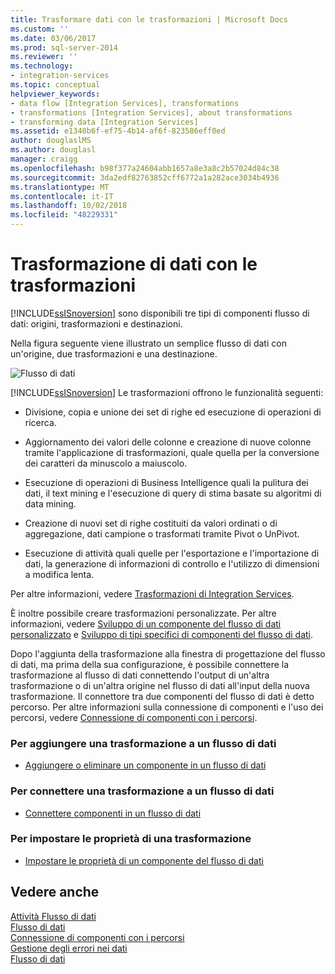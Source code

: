 ```yaml
---
title: Trasformare dati con le trasformazioni | Microsoft Docs
ms.custom: ''
ms.date: 03/06/2017
ms.prod: sql-server-2014
ms.reviewer: ''
ms.technology:
- integration-services
ms.topic: conceptual
helpviewer_keywords:
- data flow [Integration Services], transformations
- transformations [Integration Services], about transformations
- transforming data [Integration Services]
ms.assetid: e1340b6f-ef75-4b14-af6f-823586eff0ed
author: douglaslMS
ms.author: douglasl
manager: craigg
ms.openlocfilehash: b98f377a24604abb1657a8e3a8c2b57024d84c38
ms.sourcegitcommit: 3da2edf82763852cff6772a1a282ace3034b4936
ms.translationtype: MT
ms.contentlocale: it-IT
ms.lasthandoff: 10/02/2018
ms.locfileid: "48229331"
---
```

# <a name="transform-data-with-transformations"></a>Trasformazione di dati con le trasformazioni
  [!INCLUDE[ssISnoversion](../../../includes/ssisnoversion-md.md)] sono disponibili tre tipi di componenti flusso di dati: origini, trasformazioni e destinazioni.  
  
 Nella figura seguente viene illustrato un semplice flusso di dati con un'origine, due trasformazioni e una destinazione.  
  
 ![Flusso di dati](../../media/mw-dts-08.gif "flusso di dati")  
  
 [!INCLUDE[ssISnoversion](../../../includes/ssisnoversion-md.md)] Le trasformazioni offrono le funzionalità seguenti:  
  
-   Divisione, copia e unione dei set di righe ed esecuzione di operazioni di ricerca.  
  
-   Aggiornamento dei valori delle colonne e creazione di nuove colonne tramite l'applicazione di trasformazioni, quale quella per la conversione dei caratteri da minuscolo a maiuscolo.  
  
-   Esecuzione di operazioni di Business Intelligence quali la pulitura dei dati, il text mining e l'esecuzione di query di stima basate su algoritmi di data mining.  
  
-   Creazione di nuovi set di righe costituiti da valori ordinati o di aggregazione, dati campione o trasformati tramite Pivot o UnPivot.  
  
-   Esecuzione di attività quali quelle per l'esportazione e l'importazione di dati, la generazione di informazioni di controllo e l'utilizzo di dimensioni a modifica lenta.  
  
 Per altre informazioni, vedere [Trasformazioni di Integration Services](integration-services-transformations.md).  
  
 È inoltre possibile creare trasformazioni personalizzate. Per altre informazioni, vedere [Sviluppo di un componente del flusso di dati personalizzato](../../extending-packages-custom-objects/data-flow/developing-a-custom-data-flow-component.md) e [Sviluppo di tipi specifici di componenti del flusso di dati](../../extending-packages-custom-objects-data-flow-types/developing-specific-types-of-data-flow-components.md).  
  
 Dopo l'aggiunta della trasformazione alla finestra di progettazione del flusso di dati, ma prima della sua configurazione, è possibile connettere la trasformazione al flusso di dati connettendo l'output di un'altra trasformazione o di un'altra origine nel flusso di dati all'input della nuova trasformazione. Il connettore tra due componenti del flusso di dati è detto percorso. Per altre informazioni sulla connessione di componenti e l'uso dei percorsi, vedere [Connessione di componenti con i percorsi](../../connect-components-with-paths.md).  
  
### <a name="to-add-a-transformation-to-a-data-flow"></a>Per aggiungere una trasformazione a un flusso di dati  
  
-   [Aggiungere o eliminare un componente in un flusso di dati](../add-or-delete-a-component-in-a-data-flow.md)  
  
### <a name="to-connect-a-transformation-to-a-data-flow"></a>Per connettere una trasformazione a un flusso di dati  
  
-   [Connettere componenti in un flusso di dati](../connect-components-in-a-data-flow.md)  
  
### <a name="to-set-the-properties-of-a-transformation"></a>Per impostare le proprietà di una trasformazione  
  
-   [Impostare le proprietà di un componente del flusso di dati](../set-the-properties-of-a-data-flow-component.md)  
  
## <a name="see-also"></a>Vedere anche  
 [Attività Flusso di dati](../../control-flow/data-flow-task.md)   
 [Flusso di dati](../data-flow.md)   
 [Connessione di componenti con i percorsi](../../connect-components-with-paths.md)   
 [Gestione degli errori nei dati](../error-handling-in-data.md)   
 [Flusso di dati](../data-flow.md)  
  
  
